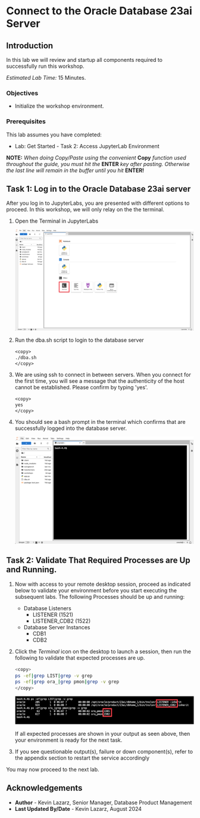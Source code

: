 # Connect to the Oracle Database 23ai Server

## Introduction

In this lab we will review and startup all components required to successfully run this workshop.

*Estimated Lab Time:* 15 Minutes.


### Objectives
- Initialize the workshop environment.

### Prerequisites
This lab assumes you have completed:
- Lab: Get Started - Task 2: Access JupyterLab Environment 

**NOTE:** *When doing Copy/Paste using the convenient* **Copy** *function used throughout the guide, you must hit the* **ENTER** *key after pasting. Otherwise the last line will remain in the buffer until you hit* **ENTER!**


## Task 1: Log in to the Oracle Database 23ai server

After you log in to JupyterLabs, you are presented with different options to proceed.
In this workshop, we will only relay on the the terminal.

1. Open the Terminal in JupyterLabs

    ![Open Terminal](./images/jl-terminal-01.png " ")

2. Run the dba.sh script to login to the database server

    ```
    <copy>
    ./dba.sh
    </copy>
    ```

3. We are using ssh to connect in between servers. When you connect for the first time, you will see a message that the authenticity of the host cannot be established. Please confirm by typing 'yes'.

    ```
    <copy>
    yes
    </copy>
    ```

4. You should see a bash prompt in the terminal which confirms that are successfully logged into the database server.

    ![DB Server connect](./images/jl-terminal-db-server.png " ")


## Task 2: Validate That Required Processes are Up and Running.

1. Now with access to your remote desktop session, proceed as indicated below to validate your environment before you start executing the subsequent labs. The following Processes should be up and running:

    - Database Listeners
        - LISTENER (1521)
        - LISTENER_CDB2 (1522)
    - Database Server Instances
        - CDB1
        - CDB2


2. Click the *Terminal* icon on the desktop to launch a session, then run the following to validate that expected processes are up.

    ```bash
    <copy>
    ps -ef|grep LIST|grep -v grep
    ps -ef|grep ora_|grep pmon|grep -v grep
    </copy>
    ```

    ![check pmon is up](./images/check-pmon-up-2024.png " ")

    If all expected processes are shown in your output as seen above, then your environment is ready for the next task.  

3. If you see questionable output(s), failure or down component(s), refer to the appendix section to restart the service accordingly

<!-- ## Task 3: Initialize Database for Multitenant Use Cases

1. Your workshop environment comes preloaded with scripts you may need in part of the workshop. The instructions will describe which scripts you need to execute. For now, please note that the scripts are preloaded on the database server and can be found in the following path: 

    ```bash
    /home/oracle/labs/workshops/multitenant
    ```

    You can easily change to the directory by typing:

    ```bash
    <copy>
    cd /home/oracle/labs/workshops/multitenant
    </copy>
    ``` -->


You may now proceed to the next lab.

## Acknowledgements
* **Author** - Kevin Lazarz, Senior Manager, Database Product Management
* **Last Updated By/Date** - Kevin Lazarz, August 2024
